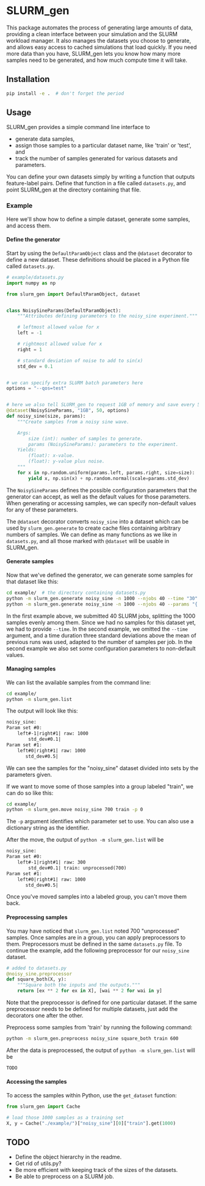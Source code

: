# SLURM_gen

This package automates the process of generating large amounts of data, providing a clean interface between your simulation and the SLURM workload manager. It also manages the datasets you choose to generate, and allows easy access to cached simulations that load quickly. If you need more data than you have, SLURM_gen lets you know how many more samples need to be generated, and how much compute time it will take.

## Installation

```bash
pip install -e .  # don't forget the period
```

## Usage

SLURM_gen provides a simple command line interface to

- generate data samples,
- assign those samples to a particular dataset name, like 'train' or 'test', and
- track the number of samples generated for various datasets and parameters.

You can define your own datasets simply by writing a function that outputs feature-label pairs. Define that function in a file called `datasets.py`, and point SLURM_gen at the directory containing that file.

### Example

Here we'll show how to define a simple dataset, generate some samples, and access them.

#### Define the generator

Start by using the `DefaultParamObject` class and the `@dataset` decorator to define a new dataset. These definitions should be placed in a Python file called `datasets.py`.

```python
# example/datasets.py
import numpy as np

from slurm_gen import DefaultParamObject, dataset


class NoisySineParams(DefaultParamObject):
    """Attributes defining parameters to the noisy_sine experiment."""

    # leftmost allowed value for x
    left = -1

    # rightmost allowed value for x
    right = 1

    # standard deviation of noise to add to sin(x)
    std_dev = 0.1


# we can specify extra SLURM batch parameters here
options = "--qos=test"


# here we also tell SLURM_gen to request 1GB of memory and save every 50 samples
@dataset(NoisySineParams, "1GB", 50, options)
def noisy_sine(size, params):
    """Create samples from a noisy sine wave.

    Args:
        size (int): number of samples to generate.
        params (NoisySineParams): parameters to the experiment.
    Yields:
        (float): x-value.
        (float): y-value plus noise.
    """
    for x in np.random.uniform(params.left, params.right, size=size):
        yield x, np.sin(x) + np.random.normal(scale=params.std_dev)
```

The `NoisySineParams` defines the possible configuration parameters that the generator can accept, as well as the default values for those parameters. When generating or accessing samples, we can specify non-default values for any of these parameters.

The `@dataset` decorator converts `noisy_sine` into a dataset which can be used by `slurm_gen.generate` to create cache files containing arbitrary numbers of samples. We can define as many functions as we like in `datasets.py`, and all those marked with `@dataset` will be usable in SLURM_gen.

#### Generate samples

Now that we've defined the generator, we can generate some samples for that dataset like this:

```bash
cd example/  # the directory containing datasets.py
python -m slurm_gen.generate noisy_sine -n 1000 --njobs 40 --time "30"
python -m slurm_gen.generate noisy_sine -n 1000 --njobs 40 --params "{'left': 0, 'std_dev': 0.5}"
```

In the first example above, we submitted 40 SLURM jobs, splitting the 1000 samples evenly among them. Since we had no samples for this dataset yet, we had to provide `--time`. In the second example, we omitted the `--time` argument, and a time duration three standard deviations above the mean of previous runs was used, adapted to the number of samples per job. In the second example we also set some configuration parameters to non-default values.

#### Managing samples

We can list the available samples from the command line:

```bash
cd example/
python -m slurm_gen.list
```

The output will look like this:

```txt
noisy_sine:
Param set #0:
    left#-1|right#1| raw: 1000
        std_dev#0.1|
Param set #1:
    left#0|right#1| raw: 1000
       std_dev#0.5|
```

We can see the samples for the "noisy_sine" dataset divided into sets by the parameters given.

If we want to move some of those samples into a group labeled "train", we can do so like this:

```bash
cd example/
python -m slurm_gen.move noisy_sine 700 train -p 0
```

The `-p` argument identifies which parameter set to use. You can also use a dictionary string as the identifier.

After the move, the output of `python -m slurm_gen.list` will be

```txt
noisy_sine:
Param set #0:
    left#-1|right#1| raw: 300
        std_dev#0.1| train: unprocessed(700)
Param set #1:
    left#0|right#1| raw: 1000
       std_dev#0.5|
```

Once you've moved samples into a labeled group, you can't move them back.

#### Preprocessing samples

You may have noticed that `slurm_gen.list` noted 700 "unprocessed" samples. Once samples are in a group, you can apply preprocessors to them. Preprocessors must be defined in the same `datasets.py` file. To continue the example, add the following preprocessor for our `noisy_sine` dataset.

```python
# added to datasets.py
@noisy_sine.preprocessor
def square_both(X, y):
    """Square both the inputs and the outputs."""
    return [ex ** 2 for ex in X], [wai ** 2 for wai in y]
```

Note that the preprocessor is defined for one particular dataset. If the same preprocessor needs to be defined for multiple datasets, just add the decorators one after the other.

Preprocess some samples from 'train' by running the following command:

```bash
python -m slurm_gen.preprocess noisy_sine square_both train 600
```

After the data is preprocessed, the output of `python -m slurm_gen.list` will be

```txt
TODO
```

#### Accessing the samples

To access the samples within Python, use the `get_dataset` function:

```python
from slurm_gen import Cache

# load those 1000 samples as a training set
X, y = Cache("./example/")["noisy_sine"][0]["train"].get(1000)
```

## TODO

- Define the object hierarchy in the readme.
- Get rid of utils.py?
- Be more efficient with keeping track of the sizes of the datasets.
- Be able to preprocess on a SLURM job.
